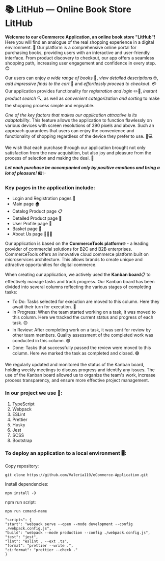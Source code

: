 # :books: LitHub — Online Book Store LitHub

**Welcome to our eCommerce Application, an online book store "LitHub"!** Here you will find an analogue of the real shopping experience in a digital environment. 🏪 Our platform is a comprehensive online portal for purchasing books, providing users with an interactive and user-friendly interface. From product discovery to checkout, our app offers a seamless shopping path, increasing user engagement and confidence in every step. 😊

Our users can enjoy _a wide range of books_ 📖, _view detailed descriptions_ 🤓, _add impressive finds to the cart_ 🛒 and _effortlessly proceed to checkout_. 💳 Our application provides functionality for _registration and login_ ✏️🔐, _instant product search_ :mag:, as well as _convenient categorization and sorting_ to make the shopping process simple and enjoyable.

_One of the key factors that makes our application attractive is its adaptability_. This feature allows the application to function flawlessly on various devices with screen resolutions of 390 pixels and above. Such an approach guarantees that users can enjoy the convenience and functionality of shopping regardless of the device they prefer to use. :iphone::computer:

We wish that each purchase through our application brought not only satisfaction from the new acquisition, but also joy and pleasure from the process of selection and making the deal. :handshake:

**_Let each purchase be accompanied only by positive emotions and bring a lot of pleasure!_** :shopping::sparkles:

### Key pages in the application include:

- Login and Registration pages :key:
- Main page :house:
- Catalog Product page :clipboard:
- Detailed Product page :mag_right:
- User Profile page :bust_in_silhouette:
- Basket page :shopping_cart:
- About Us page :raising_hand::raising_hand_woman:

Our application is based on the **CommerceTools platform**🌐 - a leading provider of commercial solutions for B2C and B2B enterprises. CommerceTools offers an innovative cloud commerce platform built on microservices architecture. This allows brands to create unique and attractive opportunities for digital commerce.

When creating our application, we actively used the **Kanban board**📋 to effectively manage tasks and track progress. Our Kanban board has been divided into several columns reflecting the various stages of completing tasks:

- To Do: Tasks selected for execution are moved to this column. Here they await their turn for execution. 🔴
- In Progress: When the team started working on a task, it was moved to this column. Here we tracked the current status and progress of each task. 🟡
- In Review: After completing work on a task, it was sent for review by other team members. Quality assessment of the completed work was conducted in this column. 🟣
- Done: Tasks that successfully passed the review were moved to this column. Here we marked the task as completed and closed. 🟢

We regularly updated and monitored the status of the Kanban board, holding weekly meetings to discuss progress and identify any issues. The use of the Kanban board allowed us to organize the team's work, increase process transparency, and ensure more effective project management.

### In our project we use 🔧:

1. TypeScript
2. Webpack
3. ESLint
4. Prettier
5. Husky
6. Jest
7. SCSS
8. Bootstrap

### To deploy an application to a local environment 🖥️:

Copy repository:

    git clone https://github.com/Valeria110/eCommerce-Application.git

Install dependencies:

    npm install -D

npm run script:

    npm run comand-name

    "scripts": {
    "start": "webpack serve --open --mode development --config ./webpack.config.js",
    "build": "webpack --mode production --config ./webpack.config.js",
    "test": "jest",
    "lint": "eslint . --ext .ts",
    "format": "prettier --write .",
    "ci:format": "prettier --check ."
    }

